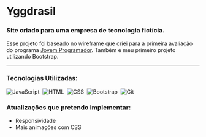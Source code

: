 <h1> Yggdrasil </h1>
<h3>Site criado para uma empresa de tecnologia fictícia.</h3> 
<p>
  Esse projeto foi baseado no wireframe que criei para a primeira avaliação do programa <a href="https://www.jovemprogramador.com.br/index.php">Jovem Programador</a>.     Também é meu primeiro projeto utilizando Bootstrap.
</p>
<hr>

### Tecnologias Utilizadas: 
  
![JavaScript](https://img.shields.io/badge/-JavaScript-05122A?style=flat&logo=javascript)&nbsp;
![HTML](https://img.shields.io/badge/-HTML-05122A?style=flat&logo=HTML5)&nbsp;
![CSS](https://img.shields.io/badge/-CSS-05122A?style=flat&logo=CSS3&logoColor=1572B6)&nbsp;
![Bootstrap](https://img.shields.io/badge/-Bootstrap-05122A?style=flat&logo=bootstrap)&nbsp;
![Git](https://img.shields.io/badge/-Git-05122A?style=flat&logo=git)&nbsp;

### Atualizações que pretendo implementar:

* Responsividade
* Mais animações com CSS

